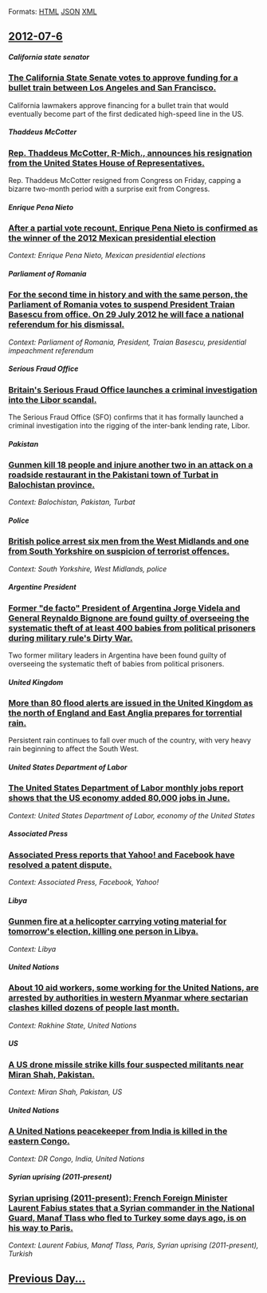 
Formats: [HTML](2012/07/6/index.html)  [JSON](2012/07/6/index.json)  [XML](2012/07/6/index.xml)  

## [2012-07-6](/news/2012/07/6/index.md)

##### California state senator
### [The California State Senate votes to approve funding for a bullet train between Los Angeles and San Francisco. ](/news/2012/07/6/the-california-state-senate-votes-to-approve-funding-for-a-bullet-train-between-los-angeles-and-san-francisco.md)
California lawmakers approve financing for a bullet train that would eventually become part of the first dedicated high-speed line in the US.

##### Thaddeus McCotter
### [Rep. Thaddeus McCotter, R-Mich., announces his resignation from the United States House of Representatives. ](/news/2012/07/6/rep-thaddeus-mccotter-r-mich-announces-his-resignation-from-the-united-states-house-of-representatives.md)
Rep. Thaddeus McCotter resigned from Congress on Friday, capping a bizarre two-month period with a surprise exit from Congress.

##### Enrique Pena Nieto
### [After a partial vote recount, Enrique Pena Nieto is confirmed as the winner of the 2012 Mexican presidential election ](/news/2012/07/6/after-a-partial-vote-recount-enrique-pea-a-nieto-is-confirmed-as-the-winner-of-the-2012-mexican-presidential-election.md)
_Context: Enrique Pena Nieto, Mexican presidential elections_

##### Parliament of Romania
### [For the second time in history and with the same person, the Parliament of Romania votes to suspend President Traian Basescu from office. On 29 July 2012 he will face a national referendum for his dismissal. ](/news/2012/07/6/for-the-second-time-in-history-and-with-the-same-person-the-parliament-of-romania-votes-to-suspend-president-traian-basescu-from-office-o.md)
_Context: Parliament of Romania, President, Traian Basescu, presidential impeachment referendum_

##### Serious Fraud Office
### [Britain's Serious Fraud Office launches a criminal investigation into the Libor scandal. ](/news/2012/07/6/britain-s-serious-fraud-office-launches-a-criminal-investigation-into-the-libor-scandal.md)
The Serious Fraud Office (SFO) confirms that it has formally launched a criminal investigation into the rigging of the inter-bank lending rate, Libor.

##### Pakistan
### [Gunmen kill 18 people and injure another two in an attack on a roadside restaurant in the Pakistani town of Turbat in Balochistan province. ](/news/2012/07/6/gunmen-kill-18-people-and-injure-another-two-in-an-attack-on-a-roadside-restaurant-in-the-pakistani-town-of-turbat-in-balochistan-province.md)
_Context: Balochistan, Pakistan, Turbat_

##### Police
### [British police arrest six men from the West Midlands and one from South Yorkshire on suspicion of terrorist offences. ](/news/2012/07/6/british-police-arrest-six-men-from-the-west-midlands-and-one-from-south-yorkshire-on-suspicion-of-terrorist-offences.md)
_Context: South Yorkshire, West Midlands, police_

##### Argentine President
### [Former "de facto" President of Argentina Jorge Videla and General Reynaldo Bignone are found guilty of overseeing the systematic theft of at least 400 babies from political prisoners during military rule's Dirty War. ](/news/2012/07/6/former-de-facto-president-of-argentina-jorge-videla-and-general-reynaldo-bignone-are-found-guilty-of-overseeing-the-systematic-theft-of-at.md)
Two former military leaders in Argentina have been found guilty of overseeing the systematic theft of babies from political prisoners.

##### United Kingdom
### [More than 80 flood alerts are issued in the United Kingdom as the north of England and East Anglia prepares for torrential rain. ](/news/2012/07/6/more-than-80-flood-alerts-are-issued-in-the-united-kingdom-as-the-north-of-england-and-east-anglia-prepares-for-torrential-rain.md)
Persistent rain continues to fall over much of the country, with very heavy rain beginning to affect the South West.

##### United States Department of Labor
### [The United States Department of Labor monthly jobs report shows that the US economy added 80,000 jobs in June. ](/news/2012/07/6/the-united-states-department-of-labor-monthly-jobs-report-shows-that-the-us-economy-added-80-000-jobs-in-june.md)
_Context: United States Department of Labor, economy of the United States_

##### Associated Press
### [Associated Press reports that Yahoo! and Facebook have resolved a patent dispute. ](/news/2012/07/6/associated-press-reports-that-yahoo-and-facebook-have-resolved-a-patent-dispute.md)
_Context: Associated Press, Facebook, Yahoo!_

##### Libya
### [Gunmen fire at a helicopter carrying voting material for tomorrow's election, killing one person in Libya. ](/news/2012/07/6/gunmen-fire-at-a-helicopter-carrying-voting-material-for-tomorrow-s-election-killing-one-person-in-libya.md)
_Context: Libya_

##### United Nations
### [About 10 aid workers, some working for the United Nations, are arrested by authorities in western Myanmar where sectarian clashes killed dozens of people last month. ](/news/2012/07/6/about-10-aid-workers-some-working-for-the-united-nations-are-arrested-by-authorities-in-western-myanmar-where-sectarian-clashes-killed-doz.md)
_Context: Rakhine State, United Nations_

##### US
### [A US drone missile strike kills four suspected militants near Miran Shah, Pakistan. ](/news/2012/07/6/a-us-drone-missile-strike-kills-four-suspected-militants-near-miran-shah-pakistan.md)
_Context: Miran Shah, Pakistan, US_

##### United Nations
### [A United Nations peacekeeper from India is killed in the eastern Congo. ](/news/2012/07/6/a-united-nations-peacekeeper-from-india-is-killed-in-the-eastern-congo.md)
_Context: DR Congo, India, United Nations_

##### Syrian uprising (2011-present)
### [Syrian uprising (2011-present): French Foreign Minister Laurent Fabius states that a Syrian commander in the National Guard, Manaf Tlass who fled to Turkey some days ago, is on his way to Paris. ](/news/2012/07/6/syrian-uprising-2011-present-french-foreign-minister-laurent-fabius-states-that-a-syrian-commander-in-the-national-guard-manaf-tlass-who.md)
_Context: Laurent Fabius, Manaf Tlass, Paris, Syrian uprising (2011-present), Turkish_

## [Previous Day...](/news/2012/07/5/index.md)

